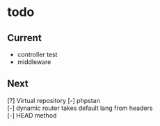 # todo

## Current

- controller test
- middleware

## Next

[?] Virtual repository
[-] phpstan  
[-] dynamic router takes default lang from headers  
[-] HEAD method
